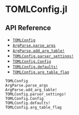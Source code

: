 # TOMLConfig.jl

## API Reference

- [`TOMLConfig`](@ref)
- [`ArgParse.parse_args`](@ref)
- [`ArgParse.add_arg_table!`](@ref)
- [`TOMLConfig.parser_settings!`](@ref)
- [`TOMLConfig.Config`](@ref)
- [`TOMLConfig.defaults!`](@ref)
- [`TOMLConfig.arg_table_flag`](@ref)

```@docs
TOMLConfig
ArgParse.parse_args
ArgParse.add_arg_table!
TOMLConfig.parser_settings!
TOMLConfig.Config
TOMLConfig.defaults!
TOMLConfig.arg_table_flag
```
